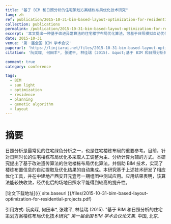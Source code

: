 ```yaml
---
title: "基于 BIM 和日照分析的住宅策划方案楼栋布局优化技术研究"
lang: zh
ref: publication/2015-10-31-bim-based-layout-optimization-for-residential-projects
collection: publications
permalink: /publication/2015-10-31-bim-based-layout-optimization-for-residential-projects
excerpt: '本文提出一种基于改进异常算法的住宅楼宇布局优化算法，可基于日照模拟自动优化楼宇布局，算法具有收敛快、效率高的特点'
date: 2015-10-31
venue: '第一届全国 BIM 学术会议'
paperurl: 'https://linjiarui.net/files/2015-10-31-bim-based-layout-optimization-for-residential-projects.pdf'
citation: '阮奕琛, 何田丰*, 张建平, 林佳瑞 (2015). &quot;基于 BIM 和日照分析的住宅策划方案楼栋布局优化技术研究&quot; <i>第一届全国 BIM 学术会议论文集</i>. 中国, 北京.'

comment: true
category: conference

tags: 
  - BIM
  - sun light
  - optimization
  - residence
  - planning
  - genetic algorithm
  - layout
---
```



摘要
====

日照分析是最常见的住宅绿色分析之一，也是住宅楼栋布局的重要参考。目前，针对日照时长的住宅楼栋布局优化多采取人工调整为主、分析计算为辅的方式。本研究提出了基于改进遗传算法的住宅楼栋布局优化算法。并借助 BIM 技术，实现了楼栋布置信息的自动提取及优化结果的自动集成。本研究基于上述技术研发了相应优化工具，并在中建地产西安开元壹号一期组团中测试应用。应用结果表明，该算法能较快收敛，经优化后的场地日照水平能得到较高的提升性。

[论文下载地址]({{ site.baseurl }}/files/2015-10-31-bim-based-layout-optimization-for-residential-projects.pdf)

引用方式: 阮奕琛, 何田丰*, 张建平, 林佳瑞 (2015). &quot;基于 BIM 和日照分析的住宅策划方案楼栋布局优化技术研究&quot; <i>第一届全国 BIM 学术会议论文集</i>. 中国, 北京.